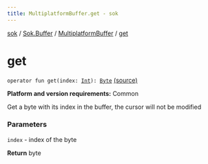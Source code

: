 ```yaml
---
title: MultiplatformBuffer.get - sok
---
```


[sok](../../index.html) / [Sok.Buffer](../index.html) / [MultiplatformBuffer](index.html) / [get](./get.html)

# get

`operator fun get(index: `[`Int`](https://kotlinlang.org/api/latest/jvm/stdlib/kotlin/-int/index.html)`): `[`Byte`](https://kotlinlang.org/api/latest/jvm/stdlib/kotlin/-byte/index.html) [(source)](https://github.com/SeekDaSky/Sok/tree/master/common/sok-common/src/Sok/Buffer/MultiplatformBuffer.kt#L59)

**Platform and version requirements:** Common

Get a byte with its index in the buffer, the cursor will not be modified

### Parameters

`index` - index of the byte

**Return**
byte

